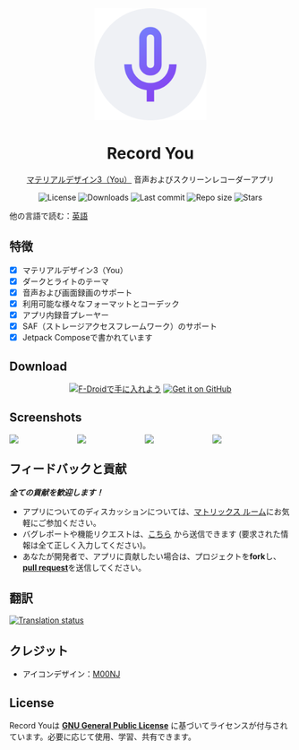 <!-- ---------- Header ---------- -->
<div align="center">
  <img width="200" height="200"src="fastlane/metadata/android/en-US/images/icon.png">
  <h1>Record You</h1>
<p><a href="https://m3.material.io/">マテリアルデザイン3（You）</a> 音声およびスクリーンレコーダーアプリ</p>

<!-- ---------- Badges ---------- -->
  <div align="center">
    <img alt="License" src="https://img.shields.io/github/license/Bnyro/RecordYou?color=c3e7ff&style=flat-square">
    <img alt="Downloads" src="https://img.shields.io/github/downloads/Bnyro/RecordYou/total.svg?color=c3e7ff&style=flat-square">
    <img alt="Last commit" src="https://img.shields.io/github/last-commit/Bnyro/RecordYou?color=c3e7ff&style=flat-square">
    <img alt="Repo size" src="https://img.shields.io/github/repo-size/Bnyro/RecordYou?color=c3e7ff&style=flat-square">
    <img alt="Stars" src="https://img.shields.io/github/stars/Bnyro/RecordYou?color=c3e7ff&style=flat-square">
    <br>
</div>
</div>

他の言語で読む：[英語](https://github.com/Bnyro/RecordYou/blob/main/README.md)

<!-- ---------- Description ---------- -->
## 特徴

- [x] マテリアルデザイン3（You）
- [x] ダークとライトのテーマ
- [X] 音声および画面録画のサポート
- [X] 利用可能な様々なフォーマットとコーデック
- [X] アプリ内録音プレーヤー
- [X] SAF（ストレージアクセスフレームワーク）のサポート
- [X] Jetpack Composeで書かれています 

<!-- ---------- Download ---------- -->
## Download

<div align="center">

[<img src="[https://gitlab.com/fdroid/artwork/-/blob/master/badge/get-it-on-ja.png]" alt="F-Droidで手に入れよう" height="80">](https://f-droid.org/packages/com.bnyro.recorder/)
[<img src="https://raw.githubusercontent.com/vadret/android/master/assets/get-github.png" alt="Get it on GitHub" height="80">](https://github.com/bnyro/RecordYou/releases)

</div>

<!-- ---------- Screenshots ---------- -->
## Screenshots
<div style="display: flex">
  <img src="fastlane/metadata/android/en-US/images/phoneScreenshots/1-audio-recorder.png" width="24%">
  <img src="fastlane/metadata/android/en-US/images/phoneScreenshots/2-screen-recorder.png" width="24%">  
  <img src="fastlane/metadata/android/en-US/images/phoneScreenshots/3-recordings.png" width="24%">
  <img src="fastlane/metadata/android/en-US/images/phoneScreenshots/4-settings.png" width="24%">
</div>

<!-- ---------- Contribution ---------- -->
## フィードバックと貢献
***全ての貢献を歓迎します！***

* アプリについてのディスカッションについては、[マトリックス ルーム](https://matrix.to/#/#you-apps:matrix.org)にお気軽にご参加ください。
* バグレポートや機能リクエストは、[こちら](https://github.com/Bnyro/RecordYou/issues) から送信できます (要求された情報は全て正しく入力してください)。
* あなたが開発者で、アプリに貢献したい場合は、プロジェクトを**fork**し、[**pull request**](https://help.github.com/articles/about-pull-requests)を送信してください。

## 翻訳
<a href="https://hosted.weblate.org/projects/you-apps/record-you/">
<img src="https://hosted.weblate.org/widgets/you-apps/-/record-you/287x66-grey.png" alt="Translation status" />
</a>

## クレジット
* アイコンデザイン：[M00NJ](https://github.com/M00NJ)

## License

Record Youは [**GNU General Public License**](https://www.gnu.org/licenses/gpl.html) に基づいてライセンスが付与されています。必要に応じて使用、学習、共有できます。
